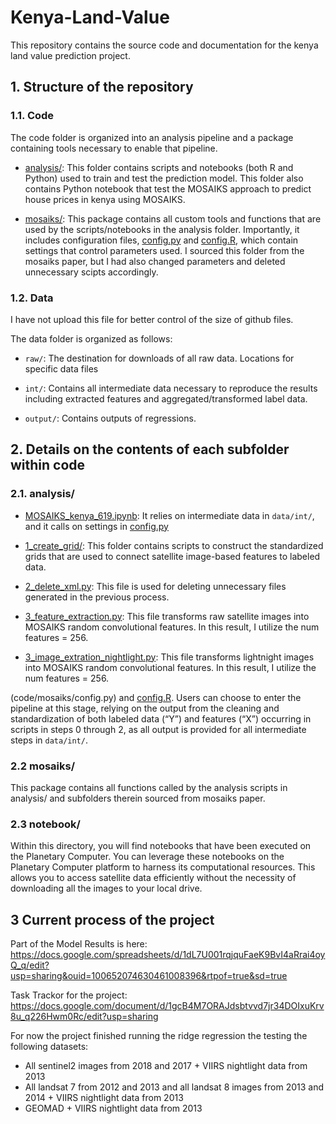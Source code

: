 # Kenya-Land-Value

This repository contains the source code and documentation for the kenya land value prediction project.


## 1. Structure of the repository

### 1.1. Code

The code folder is organized into an analysis pipeline and a package containing tools necessary to enable that pipeline.

- [analysis/](code/analysis): This folder contains scripts and notebooks (both R and Python) used to train and test the prediction model. This folder also contains Python notebook that test the MOSAIKS approach to predict house prices in kenya using MOSAIKS.

- [mosaiks/](code/mosaiks): This package contains all custom tools and functions that are used by the scripts/notebooks in the analysis folder. Importantly, it includes configuration files, [config.py](code/mosaiks/config.py) and [config.R](code/mosaiks/config.R), which contain settings that control parameters used. I sourced this folder from the mosaiks paper, but I had also changed parameters and deleted unnecessary scipts accordingly.
  

### 1.2. Data

I have not upload this file for better control of the size of github files.

The data folder is organized as follows:

- `raw/`: The destination for downloads of all raw data. Locations for specific data files

- `int/`: Contains all intermediate data necessary to reproduce the results including extracted features and aggregated/transformed label data.

- `output/`: Contains outputs of regressions.


## 2. Details on the contents of each subfolder within code

### 2.1. analysis/


- [MOSAIKS_kenya_619.ipynb](code/MOSAIKS_kanyan_619.ipynb): It relies on intermediate data in `data/int/`, and it calls on settings in [config.py](code/mosaiks/config.py) 

- [1_create_grid/](code/analysis/1_create_grid): This folder contains scripts to construct the standardized grids that are used to connect satellite image-based features to labeled data.

- [2_delete_xml.py](code/analysis/2_delete_xml.py): This file is used for deleting unnecessary files generated in the previous process.
  
- [3_feature_extraction.py](code/analysis/3_image_extraction.py): This file transforms raw satellite images into MOSAIKS random convolutional features. In this result, I utilize the num features = 256.

- [3_image_extration_nightlight.py](code/analysis/3_image_extraction_nightlight.py): This file transforms lightnight images into MOSAIKS random convolutional features. In this result, I utilize the num features = 256.


(code/mosaiks/config.py) and [config.R](code/mosaiks/config.R). Users can choose to enter the pipeline at this stage, relying on the output from the cleaning and standardization of both labeled data (“Y”) and features (“X”) occurring in scripts in steps 0 through 2, as all output is provided for all intermediate steps in `data/int/`.


### 2.2 mosaiks/

This package contains all functions called by the analysis scripts in analysis/ and subfolders therein sourced from mosaiks paper.

### 2.3 notebook/

Within this directory, you will find notebooks that have been executed on the Planetary Computer. You can leverage these notebooks on the Planetary Computer platform to harness its computational resources. This allows you to access satellite data efficiently without the necessity of downloading all the images to your local drive.

## 3 Current process of the project

Part of the Model Results is here: https://docs.google.com/spreadsheets/d/1dL7U001rqjquFaeK9BvI4aRrai4oyQ_q/edit?usp=sharing&ouid=100652074630461008396&rtpof=true&sd=true

Task Trackor for the project: https://docs.google.com/document/d/1gcB4M7ORAJdsbtvvd7jr34DOIxuKrv8u_q226Hwm0Rc/edit?usp=sharing

For now the project finished running the ridge regression the testing the following datasets: 
- All sentinel2 images from 2018 and 2017 + VIIRS nightlight data from 2013
- All landsat 7 from 2012 and 2013 and all landsat 8 images from 2013 and 2014  + VIIRS nightlight data from 2013
- GEOMAD +  VIIRS nightlight data from 2013


